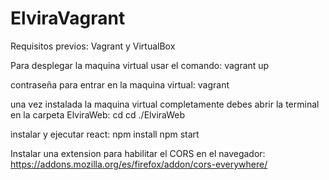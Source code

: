 # ElviraVagrant

Requisitos previos: Vagrant y VirtualBox

Para desplegar la maquina virtual usar el comando:
vagrant up

contraseña para entrar en la maquina virtual:
vagrant

una vez instalada la maquina virtual completamente debes abrir la terminal en la carpeta ElviraWeb:
cd
cd ./ElviraWeb

instalar y ejecutar react:
npm install
npm start

Instalar una extension para habilitar el CORS en el navegador:
https://addons.mozilla.org/es/firefox/addon/cors-everywhere/
